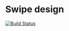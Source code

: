 # Swipe design
[![Build Status](https://travis-ci.org/ezhdanovskiy/cppSwipe.svg?branch=master)](https://travis-ci.org/ezhdanovskiy/cppSwipe)
